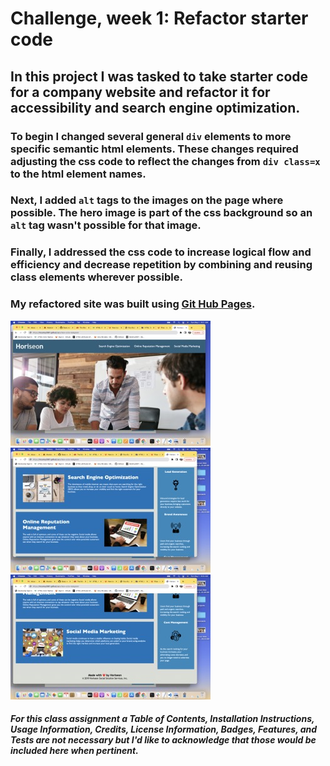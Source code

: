 # Challenge, week 1: Refactor starter code

## In this project I was tasked to take starter code for a company website and refactor it for accessibility and search engine optimization.

### To begin I changed several general `div` elements to more specific semantic html elements. These changes required adjusting the css code to reflect the changes from `div class=x` to the html element names. 

### Next, I added `alt` tags to the images on the page where possible. The hero image is part of the css background so an `alt` tag wasn't possible for that image. 

### Finally, I addressed the css code to increase logical flow and efficiency and decrease repetition by combining and reusing class elements wherever possible.

### My refactored site was built using [Git Hub Pages](https://mcamy2001.github.io/urban-octo-telegram/).

![Screenshot1](./assets/screenshot1.jpeg) ![Screenshot2](./assets/screenshot2.jpeg) ![Screenshot3](./assets/screenshot3.jpeg)

##### For this class assignment a Table of Contents, Installation Instructions, Usage Information, Credits, License Information, Badges, Features, and Tests are not necessary but I'd like to acknowledge that those would be included here when pertinent.


